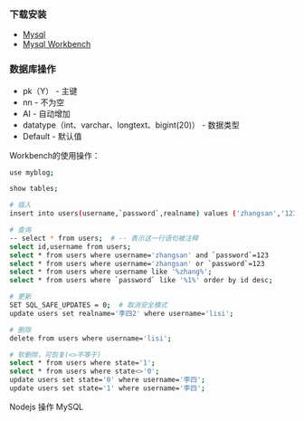 ### 下载安装

* [Mysql](https://dev.mysql.com/downloads/mysql/)
* [Mysql Workbench](https://dev.mysql.com/downloads/workbench/)

### 数据库操作

* pk（Y） - 主键
* nn - 不为空
* AI - 自动增加
* datatype（int、varchar、longtext、bigint(20)） - 数据类型
* Default - 默认值

Workbench的使用操作：

```bash
use myblog;  

show tables; 

# 插入
insert into users(username,`password`,realname) values ('zhangsan','123','张三');

# 查询
-- select * from users;  # -- 表示这一行语句被注释
select id,username from users;
select * from users where username='zhangsan' and `password`=123
select * from users where username='zhangsan' or `password`=123
select * from users where username like '%zhang%';
select * from users where `password` like '%1%' order by id desc;

# 更新
SET SQL_SAFE_UPDATES = 0;  # 取消安全模式
update users set realname='李四2' where username='lisi';

# 删除
delete from users where username='lisi';

# 软删除，可恢复(<>不等于)
select * from users where state='1'; 
select * from users where state<>'0';
update users set state='0' where username='李四'; 
update users set state='1' where username='李四';
```

Nodejs 操作 MySQL